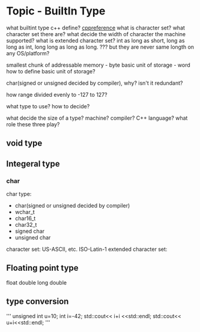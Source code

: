 # Topic - BuiltIn Type
what builtint type c++ define?
[cppreference](https://en.cppreference.com/w/cpp/language/types)
what is character set? what character set there are? what decide the width of character the machine supported?
what is extended character set?
int as long as short, long as long as int, long long as long as long. ??? but they are never same longth on any OS/platform?

smallest chunk of addressable memory - byte
basic unit of storage - word
how to define basic unit of storage?

char(signed or unsigned decided by compiler), why? isn't it redundant?

how range divided evenly to -127 to 127?

what type to use? how to decide?

what decide the size of a type? machine? compiler? C++ language? what role these three play?

## void type
 

## Integeral type

### char
char type:
- char(signed or unsigned decided by compiler)
- wchar_t
- char16_t
- char32_t
- signed char
- unsigned char

character set: US-ASCII, etc. ISO-Latin-1
extended character set:


## Floating point type
float
double
long double

## type conversion

'''
unsigned int u=10;
int i=-42;
std::cout<< i+i <<std::endl;
std::cout<< u+i<<std::endl;
'''